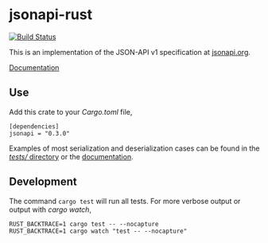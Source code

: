 # jsonapi-rust

[![Build Status](https://travis-ci.org/michiel/jsonapi-rust.svg?branch=master)](https://travis-ci.org/michiel/jsonapi-rust)

This is an implementation of the JSON-API v1 specification at [jsonapi.org](http://jsonapi.org/).

[Documentation](https://michiel.github.io/jsonapi-rust/)

## Use

Add this crate to your _Cargo.toml_ file,

    [dependencies]
    jsonapi = "0.3.0"

Examples of most serialization and deserialization cases can be found in the [_tests/_ directory](https://github.com/michiel/jsonapi-rust/tree/master/tests) or the [documentation](https://michiel.github.io/jsonapi-rust/).

## Development

The command `cargo test` will run all tests. For more verbose output or output with _cargo watch_,

    RUST_BACKTRACE=1 cargo test -- --nocapture
    RUST_BACKTRACE=1 cargo watch "test -- --nocapture"
